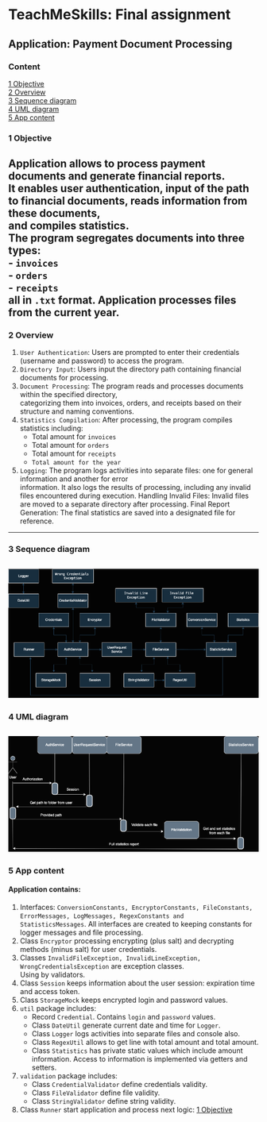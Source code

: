 # TeachMeSkills: Final assignment

## Application: Payment Document Processing

### Content
[1 Objective](#objective)  
[2 Overview](#overview)  
[3 Sequence diagram](#sequence-diagram)  
[4 UML diagram](#uml-diagram)    
[5 App content](#app-content)  

### <a id="objective">1 Objective</a>

Application allows to process payment documents and generate financial reports.  
It enables user authentication, input of the path to financial documents, reads information from these documents,  
and compiles statistics.  
The program segregates documents into three types:   
    - `invoices`   
    - `orders`    
    - `receipts`  
all in `.txt` format. Application processes files from the current year.
---

### <a id="overview">2 Overview</a>

1. `User Authentication`: Users are prompted to enter their credentials (username and password) to access the program.
2. `Directory Input`: Users input the directory path containing financial documents for processing.
3. `Document Processing`: The program reads and processes documents within the specified directory,  
categorizing them into invoices, orders, and receipts based on their structure and naming conventions.
4. `Statistics Compilation`: After processing, the program compiles statistics including:
   - Total amount for `invoices`
   - Total amount for `orders`
   - Total amount for `receipts`
   - `Total amount for the year`
5. `Logging`: The program logs activities into separate files: one for general information and another for error  
information. It also logs the results of processing, including any invalid files encountered during execution.
Handling Invalid Files: Invalid files are moved to a separate directory after processing.
Final Report Generation: The final statistics are saved into a designated file for reference.
---

### <a id="sequence-diagram">3 Sequence diagram</a>

![Sequence diagram](diagrams/Sequence_diagram.png)
---

### <a id="uml-diagram">4 UML diagram</a>

![UML diagram](diagrams/UML_diagram.png)
---

### <a id="app-content">5 App content</a>

#### Application contains:

1. Interfaces: `ConversionConstants, EncryptorConstants, FileConstants, ErrorMessages, LogMessages, RegexConstants and  
   StatisticsMessages`. All interfaces are created to keeping constants for logger messages and file processing.
2. Class `Encryptor` processing encrypting (plus salt) and decrypting methods (minus salt) for user credentials.
3. Classes `InvalidFileException, InvalidLineException, WrongCredentialsException` are exception classes.  
Using by validators.
4. Class `Session` keeps information about the user session: expiration time and access token.
5. Class `StorageMock` keeps encrypted login and password values.
6. `util` package includes:
   - Record `Credential`. Contains `login` and `password` values. 
   - Class `DateUtil` generate current date and time for `Logger`.
   - Class `Logger` logs activities into separate files and console also.
   - Class `RegexUtil` allows to get line with total amount and total amount.
   - Class `Statistics` has private static values which include amount information. Access to information is implemented 
via getters and setters.  
7. `validation` package includes:
    - Class `CredentialValidator` define credentials validity.
    - Class `FileValidator` define file validity.
    - Class `StringValidator` define string validity.
8. Class `Runner` start application and process next logic: [1 Objective](#objective)
